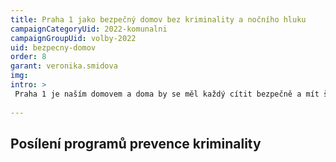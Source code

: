 ```yaml
---
title: Praha 1 jako bezpečný domov bez kriminality a nočního hluku
campaignCategoryUid: 2022-komunalni
campaignGroupUid: volby-2022
uid: bezpecny-domov
order: 8
garant: veronika.smidova
img: 
intro: >
 Praha 1 je naším domovem a doma by se měl každý cítit bezpečně a mít šanci na plnohodnotný odpočinek bez toho, aby ho ve tři ráno budil pouliční křik, dunění hudby či popeláři. Nasměrujeme efektivně peníze a energii, abychom toho dosáhli. Ve spolupráci s Magistrátem hlavního města Prahy budeme prosazovat navýšení počet strážníků. Budeme požadovat, aby byla dodržována pravidla nočního klidu. Zřídíme funkci Nočního starosty přímo pro Prahu 1. V komisi Nočního starosty budou primárně zástupci trvale žijících obyvatel a nikoliv zástupci nočních podniků. Ti budou pouze poradním hlasem komise. Zajištění nočního klidu je naprostou prioritou v potřebách místních obyvatel, tedy i naší.
  
---
```

  
## Posílení programů prevence kriminality
